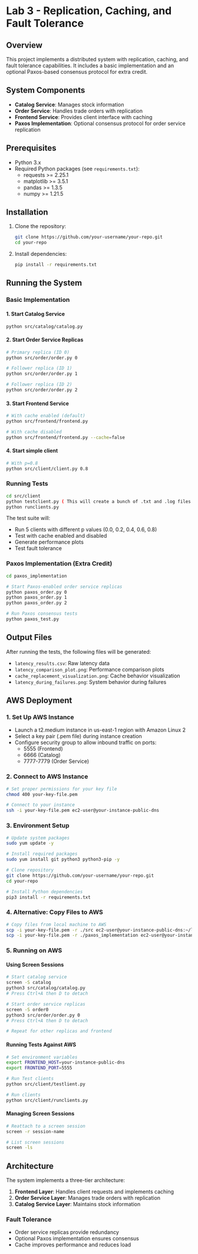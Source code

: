 # Lab 3 - Replication, Caching, and Fault Tolerance

## Overview

This project implements a distributed system with replication, caching, and fault tolerance capabilities. It includes a basic implementation and an optional Paxos-based consensus protocol for extra credit.

## System Components

- **Catalog Service**: Manages stock information
- **Order Service**: Handles trade orders with replication
- **Frontend Service**: Provides client interface with caching
- **Paxos Implementation**: Optional consensus protocol for order service replication

## Prerequisites

- Python 3.x
- Required Python packages (see `requirements.txt`):
  - requests >= 2.25.1
  - matplotlib >= 3.5.1
  - pandas >= 1.3.5
  - numpy >= 1.21.5

## Installation

1. Clone the repository:

   ```bash
   git clone https://github.com/your-username/your-repo.git
   cd your-repo
   ```

2. Install dependencies:
   ```bash
   pip install -r requirements.txt
   ```

## Running the System

### Basic Implementation

#### 1. Start Catalog Service

```bash
python src/catalog/catalog.py
```

#### 2. Start Order Service Replicas

```bash
# Primary replica (ID 0)
python src/order/order.py 0

# Follower replica (ID 1)
python src/order/order.py 1

# Follower replica (ID 2)
python src/order/order.py 2
```

#### 3. Start Frontend Service

```bash
# With cache enabled (default)
python src/frontend/frontend.py

# With cache disabled
python src/frontend/frontend.py --cache=false
```

#### 4. Start simple client

```bash
# With p=0.8
python src/client/client.py 0.8

```

### Running Tests

```bash
cd src/client
python testclient.py ( This will create a bunch of .txt and .log files which are important for us to visualize and analyse at all situations)
python runclients.py
```

The test suite will:

- Run 5 clients with different p values (0.0, 0.2, 0.4, 0.6, 0.8)
- Test with cache enabled and disabled
- Generate performance plots
- Test fault tolerance

### Paxos Implementation (Extra Credit)

```bash
cd paxos_implementation

# Start Paxos-enabled order service replicas
python paxos_order.py 0
python paxos_order.py 1
python paxos_order.py 2

# Run Paxos consensus tests
python paxos_test.py
```

## Output Files

After running the tests, the following files will be generated:

- `latency_results.csv`: Raw latency data
- `latency_comparison_plot.png`: Performance comparison plots
- `cache_replacement_visualization.png`: Cache behavior visualization
- `latency_during_failures.png`: System behavior during failures

## AWS Deployment

### 1. Set Up AWS Instance

- Launch a t2.medium instance in us-east-1 region with Amazon Linux 2
- Select a key pair (.pem file) during instance creation
- Configure security group to allow inbound traffic on ports:
  - 5555 (Frontend)
  - 6666 (Catalog)
  - 7777-7779 (Order Service)

### 2. Connect to AWS Instance

```bash
# Set proper permissions for your key file
chmod 400 your-key-file.pem

# Connect to your instance
ssh -i your-key-file.pem ec2-user@your-instance-public-dns
```

### 3. Environment Setup

```bash
# Update system packages
sudo yum update -y

# Install required packages
sudo yum install git python3 python3-pip -y

# Clone repository
git clone https://github.com/your-username/your-repo.git
cd your-repo

# Install Python dependencies
pip3 install -r requirements.txt
```

### 4. Alternative: Copy Files to AWS

```bash
# Copy files from local machine to AWS
scp -i your-key-file.pem -r ./src ec2-user@your-instance-public-dns:~/lab3/
scp -i your-key-file.pem -r ./paxos_implementation ec2-user@your-instance-public-dns:~/lab3/
```

### 5. Running on AWS

#### Using Screen Sessions

```bash
# Start catalog service
screen -S catalog
python3 src/catalog/catalog.py
# Press Ctrl+A then D to detach

# Start order service replicas
screen -S order0
python3 src/order/order.py 0
# Press Ctrl+A then D to detach

# Repeat for other replicas and frontend
```

#### Running Tests Against AWS

```bash
# Set environment variables
export FRONTEND_HOST=your-instance-public-dns
export FRONTEND_PORT=5555

# Run Test clients
python src/client/testlient.py

# Run clients
python src/client/runclients.py
```

#### Managing Screen Sessions

```bash
# Reattach to a screen session
screen -r session-name

# List screen sessions
screen -ls
```

## Architecture

The system implements a three-tier architecture:

1. **Frontend Layer**: Handles client requests and implements caching
2. **Order Service Layer**: Manages trade orders with replication
3. **Catalog Service Layer**: Maintains stock information

### Fault Tolerance

- Order service replicas provide redundancy
- Optional Paxos implementation ensures consensus
- Cache improves performance and reduces load
